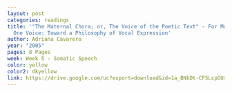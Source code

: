 ```yaml
---
layout: post
categories: readings
title: '"The Maternal Chora; or, The Voice of the Poetic Text" - For More Than
  One Voice: Toward a Philosophy of Vocal Expression'
author: Adriana Cavarero
year: "2005"
pages: 8 Pages
week: Week 5 - Somatic Speech
color: yellow
color2: dkyellow
link: https://drive.google.com/uc?export=download&id=1a_BNkDt-CF5LcpGUsjKU2VXMpZeuBi-w
---
```


